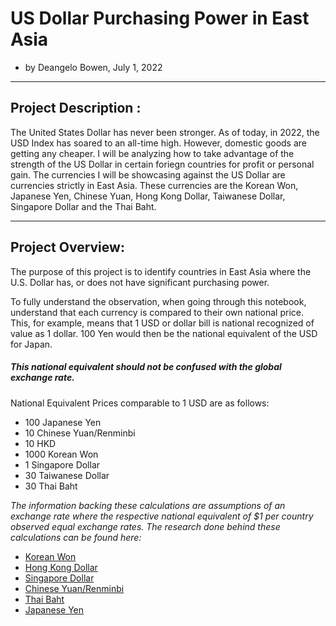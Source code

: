 # US Dollar Purchasing Power in East Asia
- by Deangelo Bowen, July 1, 2022
---
## Project Description : 
The United States Dollar has never been stronger. As of today, in 2022, the USD Index has soared to an all-time high. However, domestic goods are getting any cheaper. I will be analyzing how to take advantage of the strength of the US Dollar in certain foriegn countries for profit or personal gain. The currencies I will be showcasing against the US Dollar are currencies strictly in East Asia. These currencies are the Korean Won, Japanese Yen, Chinese Yuan, Hong Kong Dollar, Taiwanese Dollar, Singapore Dollar and the Thai Baht. 

---
## Project Overview:

The purpose of this project is to identify countries in East Asia where the U.S. Dollar has, or does not have significant purchasing power. 

To fully understand the observation, when going through this notebook, understand that each currency is compared to their own national price. This, for example, means that 1 USD or dollar bill is national recognized of value as 1 dollar. 100 Yen would then be the national equivalent of the USD for Japan.

##### This national equivalent should not be confused with the global exchange rate. 

National Equivalent Prices comparable to 1 USD are as follows:
- 100 Japanese Yen
- 10 Chinese Yuan/Renminbi
- 10 HKD
- 1000 Korean Won
- 1 Singapore Dollar
- 30 Taiwanese Dollar
- 30 Thai Baht

_The information backing these calculations are assumptions of an exchange rate where the respective national equivalent of $1 per country observed equal exchange rates. The research done behind these calculations can be found here:_
- [Korean Won](https://wise.com/us/currency-converter/krw-to-usd-rate)
- [Hong Kong Dollar](https://www.scmp.com/yp/discover/advice/article/3093224/what-hong-kong-us-dollar-peg-and-how-does-it-work)
- [Singapore Dollar](https://themoneyconverter.com/USD/SGD)
- [Chinese Yuan/Renminbi](https://www.cnn.com/2021/12/09/investing/china-yuan-2021-mic-intl-hnk/index.html)
- [Thai Baht](https://www.exchangerates.org.uk/USD-THB-exchange-rate-history.html)
- [Japanese Yen](https://www.bloomberg.com/news/articles/2022-06-10/why-the-yen-is-so-weak-and-what-that-means-for-japan-quicktake)
